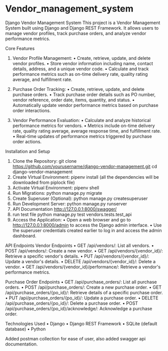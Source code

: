# Vendor_management_system
Django Vendor Management System
This project is a Vendor Management System built using Django and Django REST Framework. It allows users to manage vendor profiles, track purchase orders, and analyze vendor performance metrics.

Core Features
  1.	Vendor Profile Management:
    •	Create, retrieve, update, and delete vendor profiles.
    •	Store vendor information including name, contact details, address, and a unique vendor code.
    •	Calculate and track performance metrics such as on-time delivery rate, quality rating average, and fulfillment rate.

  2.	Purchase Order Tracking:
    •	Create, retrieve, update, and delete purchase orders.
    •	Track purchase order details such as PO number, vendor reference, order date, items, quantity, and status.
    •	Automatically update vendor performance metrics based on purchase order interactions.

  3.	Vendor Performance Evaluation:
    •	Calculate and analyze historical performance metrics for vendors.
    •	Metrics include on-time delivery rate, quality rating average, average response time, and fulfillment rate.
    •	Real-time updates of performance metrics triggered by purchase order actions.

Installation and Setup
1.	Clone the Repository:
   git clone https://github.com/yourusername/django-vendor-management.git cd django-vendor-management
3.	Create Virtual Environment:
   pipenv install (all the dependencies will be downloaded from piplock file)
4.	Activate Virtual Environment:
   pipenv shell
5.	Run Migrations:
   python manage.py migrate 
6.	Create Superuser (Optional):
   python manage.py createsuperuser 
7.	Run Development Server:
   python manage.py runserver
8. API Documentation
   http://127.0.0.1:8000/swagger/
10. run test file
   python manage.py test vendors.tests.test_api
11.	Access the Application:
  •	Open a web browser and go to http://127.0.0.1:8000/admin to access the Django admin interface.
  •	Use the superuser credentials created earlier to log in and access the admin dashboard.


API Endpoints
Vendor Endpoints
  •	GET /api/vendors/: List all vendors.
  •	POST /api/vendors/: Create a new vendor.
  •	GET /api/vendors/{vendor_id}/: Retrieve a specific vendor's details.
  •	PUT /api/vendors/{vendor_id}/: Update a vendor's details.
  •	DELETE /api/vendors/{vendor_id}/: Delete a vendor.
  •	GET /api/vendors/{vendor_id}/performance/: Retrieve a vendor's performance metrics.
  
Purchase Order Endpoints
  •	GET /api/purchase_orders/: List all purchase orders.
  •	POST /api/purchase_orders/: Create a new purchase order.
  •	GET /api/purchase_orders/{po_id}/: Retrieve details of a specific purchase order.
  •	PUT /api/purchase_orders/{po_id}/: Update a purchase order.
  •	DELETE /api/purchase_orders/{po_id}/: Delete a purchase order.
  •	POST /api/purchase_orders/{po_id}/acknowledge/: Acknowledge a purchase order.

Technologies Used
  •	Django
  •	Django REST Framework
  •	SQLite (default database)
  •	Python

Added postman collection for ease of user, also added swagger api documentation.
